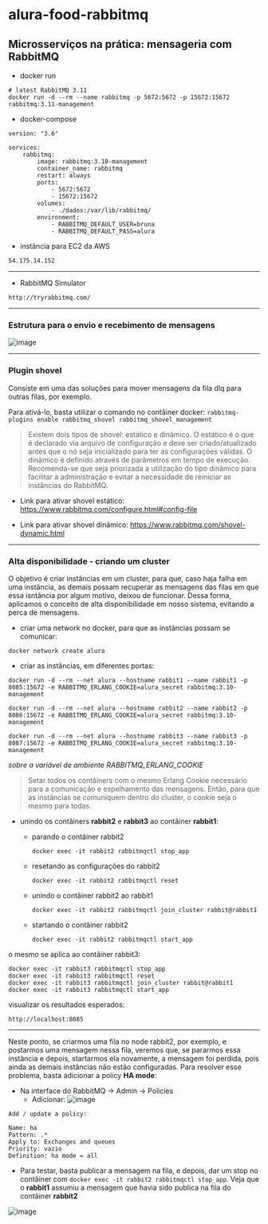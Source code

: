 # alura-food-rabbitmq

## Microsserviços na prática: mensageria com RabbitMQ


* docker run

```
# latest RabbitMQ 3.11
docker run -d --rm --name rabbitmq -p 5672:5672 -p 15672:15672 rabbitmq:3.11-management
```

* docker-compose

```
version: "3.6"

services:
    rabbitmq:
        image: rabbitmq:3.10-management
        container_name: rabbitmq
        restart: always
        ports:
            - 5672:5672
            - 15672:15672
        volumes:
            - ./dados:/var/lib/rabbitmq/
        environment:
            - RABBITMQ_DEFAULT_USER=bruna
            - RABBITMQ_DEFAULT_PASS=alura
```

* instância para EC2 da AWS
 
```
54.175.14.152
```
---

* RabbitMQ Simulator

```
http://tryrabbitmq.com/
```

---

### Estrutura para o envio e recebimento de mensagens

![image](https://user-images.githubusercontent.com/61791877/206879510-52d7e4d0-1039-4362-91bc-6e598df2a04a.png)

---

### Plugin shovel

Consiste em uma das soluções para mover mensagens da fila dlq para outras filas, por exemplo.

Para ativá-lo, basta utilizar o comando no contâiner docker: ``` rabbitmq-plugins enable rabbitmq_shovel rabbitmq_shovel_management ```

>Existem dois tipos de shovel: estático e dinâmico. O estático é o que é declarado via arquivo de configuração e deve ser criado/atualizado antes que o nó seja inicializado para ter as configurações válidas. O dinâmico é definido através de parâmetros em tempo de execução. Recomenda-se que seja priorizada a utilização do tipo dinâmico para facilitar a administração e evitar a necessidade de reiniciar as instâncias do RabbitMQ.

- Link para ativar shovel estático: https://www.rabbitmq.com/configure.html#config-file

- Link para ativar shovel dinâmico: https://www.rabbitmq.com/shovel-dynamic.html

---

### Alta disponibilidade - criando um cluster

O objetivo é criar instâncias em um cluster, para que, caso haja falha em uma instância, as demais possam recuperar as mensagens das filas em que essa isntância por algum motivo, deixou de funcionar. Dessa forma, aplicamos o conceito de alta disponibilidade em nosso sistema, evitando a perca de mensagens.

- criar uma network no docker, para que as instâncias possam se comunicar:

```
docker network create alura
```

- criar as instâncias, em diferentes portas:

```
docker run -d --rm --net alura --hostname rabbit1 --name rabbit1 -p 8085:15672 -e RABBITMQ_ERLANG_COOKIE=alura_secret rabbitmq:3.10-management
```

```
docker run -d --rm --net alura --hostname rabbit2 --name rabbit2 -p 8086:15672 -e RABBITMQ_ERLANG_COOKIE=alura_secret rabbitmq:3.10-management
```

```
docker run -d --rm --net alura --hostname rabbit3 --name rabbit3 -p 8087:15672 -e RABBITMQ_ERLANG_COOKIE=alura_secret rabbitmq:3.10-management
```

*sobre a variável de ambiente RABBITMQ_ERLANG_COOKIE*

>Setar todos os contâiners com o mesmo Erlang Cookie necessário para a comunicação e espelhamento das mensagens. Então, para que as instâncias se comuniquem dentro do cluster, o cookie seja o mesmo para todas.

- unindo os contâiners **rabbit2** e **rabbit3** ao contâiner **rabbit1**:

    - parando o contâiner rabbit2
        ```
        docker exec -it rabbit2 rabbitmqctl stop_app
        ```
        
    - resetando as configurações do rabbit2
        ```
        docker exec -it rabbit2 rabbitmqctl reset
        ```

    - unindo o contâiner rabbit2 ao rabbit1
        ```
        docker exec -it rabbit2 rabbitmqctl join_cluster rabbit@rabbit1
        ```
        
    - startando o contâiner rabbit2
        ```
        docker exec -it rabbit2 rabbitmqctl start_app
        ```
o mesmo se aplica ao contâiner rabbit3:

```
docker exec -it rabbit3 rabbitmqctl stop_app
docker exec -it rabbit3 rabbitmqctl reset
docker exec -it rabbit3 rabbitmqctl join_cluster rabbit@rabbit1
docker exec -it rabbit3 rabbitmqctl start_app
```

visualizar os resultados esperados:

```
http://localhost:8085
```

---

Neste ponto, se criarmos uma fila no node rabbit2, por exemplo, e postarmos uma mensagem nessa fila, veremos que, se pararmos essa instância e depois, startarmos ela novamente, a mensagem foi perdida, pois ainda as demais instâncias não estão configuradas. Para resolver esse problema, basta adicionar a policy **HA mode**:

- Na interface do RabbitMQ -> Admin -> Policies
    - Adicionar:
    ![image](https://user-images.githubusercontent.com/61791877/210120799-62769b29-adf9-4622-9eab-e4e37a0ffb22.png)

```
Add / update a policy:

Name: ha
Pattern: .*
Apply to: Exchanges and queues
Priority: vazio
Definition: ha mode = all
```

- Para testar, basta publicar a mensagem na fila, e depois, dar um stop no contâiner com ```docker exec -it rabbit2 rabbitmqctl stop_app```. Veja que o **rabbit1** assumiu a mensagem que havia sido publica na fila do contâiner **rabbit2**

![image](https://user-images.githubusercontent.com/61791877/210120871-b79b6c17-1ef0-49d5-9587-09f68309c6ab.png)

